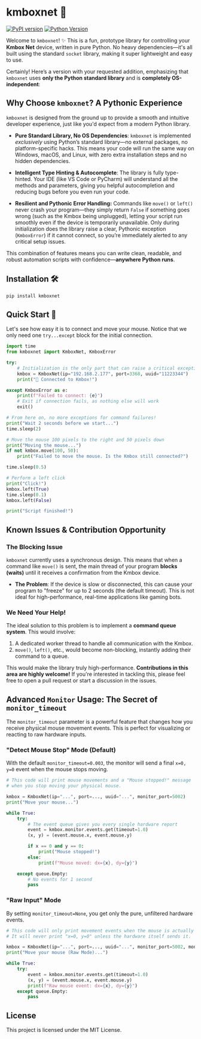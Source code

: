 # kmboxnet 🎉

[![PyPI version](https://img.shields.io/pypi/v/kmboxnet.svg)](https://pypi.python.org/pypi/kmboxnet)
[![Python Version](https://img.shields.io/pypi/pyversions/kmboxnet.svg)](https://pypi.org/project/kmboxnet/)

Welcome to `kmboxnet`! ✨ This is a fun, prototype library for controlling your **Kmbox Net** device, written in pure Python. No heavy dependencies—it's all built using the standard `socket` library, making it super lightweight and easy to use.

Certainly! Here’s a version with your requested addition, emphasizing that `kmboxnet` uses **only the Python standard library** and is **completely OS-independent**:

## Why Choose `kmboxnet`? A Pythonic Experience

`kmboxnet` is designed from the ground up to provide a smooth and intuitive developer experience, just like you'd expect from a modern Python library.

* **Pure Standard Library, No OS Dependencies**: `kmboxnet` is implemented *exclusively* using Python’s standard library—no external packages, no platform-specific hacks. This means your code will run the same way on Windows, macOS, and Linux, with zero extra installation steps and no hidden dependencies.

* **Intelligent Type Hinting & Autocomplete**: The library is fully type-hinted. Your IDE (like VS Code or PyCharm) will understand all the methods and parameters, giving you helpful autocompletion and reducing bugs before you even run your code.

* **Resilient and Pythonic Error Handling:**
Commands like `move()` or `left()` never crash your program—they simply return `False` if something goes wrong (such as the Kmbox being unplugged), letting your script run smoothly even if the device is temporarily unavailable. Only during initialization does the library raise a clear, Pythonic exception (`KmboxError`) if it cannot connect, so you’re immediately alerted to any critical setup issues.

This combination of features means you can write clean, readable, and robust automation scripts with confidence—**anywhere Python runs**.

## Installation 🛠️

```bash
pip install kmboxnet
```

## Quick Start 🚀

Let's see how easy it is to connect and move your mouse. Notice that we only need one `try...except` block for the initial connection.

```python
import time
from kmboxnet import KmboxNet, KmboxError

try:
    # Initialization is the only part that can raise a critical exception
    kmbox = KmboxNet(ip="192.168.2.177", port=3368, uuid="11223344")
    print("🎉 Connected to Kmbox!")

except KmboxError as e:
    print(f"Failed to connect: {e}")
    # Exit if connection fails, as nothing else will work
    exit()

# From here on, no more exceptions for command failures!
print("Wait 2 seconds before we start...")
time.sleep(2)

# Move the mouse 100 pixels to the right and 50 pixels down
print("Moving the mouse...")
if not kmbox.move(100, 50):
    print("Failed to move the mouse. Is the Kmbox still connected?")

time.sleep(0.5)

# Perform a left click
print("Click!")
kmbox.left(True)
time.sleep(0.1)
kmbox.left(False)

print("Script finished!")
```

## Known Issues & Contribution Opportunity

### The Blocking Issue

`kmboxnet` currently uses a synchronous design. This means that when a command like `move()` is sent, the main thread of your program **blocks (waits)** until it receives a confirmation from the Kmbox device.

-   **The Problem**: If the device is slow or disconnected, this can cause your program to "freeze" for up to 2 seconds (the default timeout). This is not ideal for high-performance, real-time applications like gaming bots.

### We Need Your Help!

The ideal solution to this problem is to implement a **command queue system**. This would involve:
1.  A dedicated worker thread to handle all communication with the Kmbox.
2.  `move()`, `left()`, etc., would become non-blocking, instantly adding their command to a queue.

This would make the library truly high-performance. **Contributions in this area are highly welcome!** If you're interested in tackling this, please feel free to open a pull request or start a discussion in the issues.

## Advanced `Monitor` Usage: The Secret of `monitor_timeout`

The `monitor_timeout` parameter is a powerful feature that changes how you receive physical mouse movement events. This is perfect for visualizing or reacting to raw hardware inputs.

### "Detect Mouse Stop" Mode (Default)
With the default `monitor_timeout=0.003`, the monitor will send a final `x=0, y=0` event when the mouse stops moving.

```python
# This code will print mouse movements and a "Mouse stopped!" message
# when you stop moving your physical mouse.

kmbox = KmboxNet(ip="...", port=..., uuid="...", monitor_port=5002)
print("Move your mouse...")

while True:
    try:
        # The event queue gives you every single hardware report
        event = kmbox.monitor.events.get(timeout=1.0)
        (x, y) = (event.mouse.x, event.mouse.y)

        if x == 0 and y == 0:
            print("Mouse stopped!")
        else:
            print(f"Mouse moved: dx={x}, dy={y}")

    except queue.Empty:
        # No events for 1 second
        pass
```

### "Raw Input" Mode
By setting `monitor_timeout=None`, you get only the pure, unfiltered hardware events.

```python
# This code will only print movement events when the mouse is actually moving.
# It will never print "x=0, y=0" unless the hardware itself sends it.

kmbox = KmboxNet(ip="...", port=..., uuid="...", monitor_port=5002, monitor_timeout=None)
print("Move your mouse (Raw Mode)...")

while True:
    try:
        event = kmbox.monitor.events.get(timeout=1.0)
        (x, y) = (event.mouse.x, event.mouse.y)
        print(f"Raw mouse event: dx={x}, dy={y}")
    except queue.Empty:
        pass
```

## License

This project is licensed under the MIT License.

